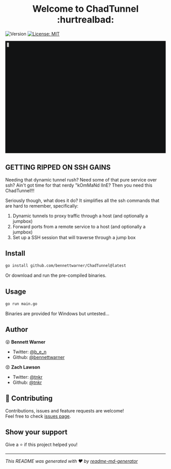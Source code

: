 <h1 align="center">Welcome to ChadTunnel :hurtrealbad:</h1>
<p>
  <img alt="Version" src="https://img.shields.io/badge/version-2004-blue.svg?cacheSeconds=2592000" />
  <a href="https://github.com/bennettwarner/ChadTunnel/blob/master/LICENSE" target="_blank">
    <img alt="License: MIT" src="https://img.shields.io/badge/License-MIT-yellow.svg" />
  </a>
</p>

![ChadTunnel Demo](demo.gif)

## GETTING RIPPED ON SSH GAINS
Needing that dynamic tunnel rush? Need some of that pure service over ssh?
Ain't got time for that nerdy "kOmMaNd lInE?
Then you need this ChadTunnel!!!

Seriously though, what does it do? 
It simplifies all the ssh commands that are hard to remember, specifically:
1. Dynamic tunnels to proxy traffic through a host (and optionally a jumpbox)
2. Forward ports from a remote service to a host (and optionally a jumpbox)
3. Set up a SSH session that will traverse through a jump box

## Install

```sh
go install github.com/bennettwarner/ChadTunnel@latest
```

Or download and run the pre-compiled binaries.

## Usage

```sh
go run main.go
```

Binaries are provided for Windows but untested...

## Author

😝 **Bennett Warner**

* Twitter: [@b_e_n](https://twitter.com/b_e_n)
* Github: [@bennettwarner](https://github.com/bennettwarner)

😡 **Zach Lawson**

* Twitter: [@tnkr](https://twitter.com/_tnkr_)
* Github: [@tnkr](https://github.com/tnkr)

## 🤝 Contributing

Contributions, issues and feature requests are welcome!<br />Feel free to check [issues page](https://github.com/bennettwarner/ChadTunnel/issues). 

## Show your support

Give a ⭐️ if this project helped you!

***
_This README was generated with ❤️ by [readme-md-generator](https://github.com/kefranabg/readme-md-generator)_
